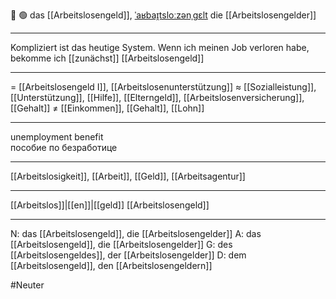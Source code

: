 💸 🟢 das [[Arbeitslosengeld]], [ˈaʁbaɪ̯tsloːzənˌɡɛlt](https://youglish.com/pronounce/Arbeitslosengeld/german)
die [[Arbeitslosengelder]]

---
Kompliziert ist das heutige System. Wenn ich meinen Job verloren habe, bekomme ich [[zunächst]] [[Arbeitslosengeld]]

---
= [[Arbeitslosengeld I]], [[Arbeitslosenunterstützung]]
≈ [[Sozialleistung]], [[Unterstützung]], [[Hilfe]], [[Elterngeld]], [[Arbeitslosenversicherung]], [[Gehalt]]
≠ [[Einkommen]], [[Gehalt]], [[Lohn]]

---
unemployment benefit  
пособие по безработице

---
[[Arbeitslosigkeit]], [[Arbeit]], [[Geld]], [[Arbeitsagentur]]

---
[[Arbeitslos]]|[[en]]|[[geld]]
[[Arbeitslosengeld]]


---
N: das [[Arbeitslosengeld]], die [[Arbeitslosengelder]]
A: das [[Arbeitslosengeld]], die [[Arbeitslosengelder]]
G: des [[Arbeitslosengeldes]], der [[Arbeitslosengelder]]
D: dem [[Arbeitslosengeld]], den [[Arbeitslosengeldern]]

#Neuter 